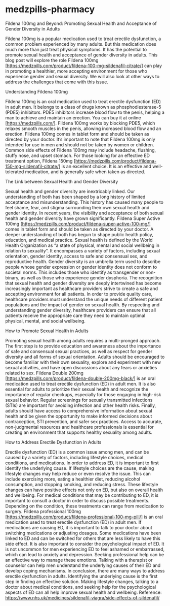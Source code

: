 # medzpills-pharmacy
Fildena 100mg and Beyond: Promoting Sexual Health and Acceptance of Gender Diversity in Adults

Fildena 100mg is a popular medication used to treat erectile dysfunction, a common problem experienced by many adults. But this medication does much more than just treat physical symptoms. It has the potential to promote sexual health and acceptance of gender diversity in adults. This blog post will explore the role Fildena 100mg [https://medzpills.com/product/fildena-100-mg-sildenafil-citrate/] can play in promoting a healthier, more accepting environment for those who experience gender and sexual diversity. We will also look at other ways to address the challenges that come with this issue.

Understanding Fildena 100mg

Fildena 100mg is an oral medication used to treat erectile dysfunction (ED) in adult men. It belongs to a class of drugs known as phosphodiesterase-5 (PDE5) inhibitors. PDE5 inhibitors increase blood flow to the penis, helping a man to achieve and maintain an erection. You can buy it at online [https://medzpills.com/]. Fildena 100mg works by blocking PDE5, which relaxes smooth muscles in the penis, allowing increased blood flow and an erection.
Fildena 100mg comes in tablet form and should be taken as directed by your doctor. It’s important to note that Fildena 100mg is only intended for use in men and should not be taken by women or children. Common side effects of Fildena 100mg may include headache, flushing, stuffy nose, and upset stomach.
For those looking for an effective ED treatment option, Fildena 150mg [https://medzpills.com/product/fildena-150-mg-sildenafil-citrate/] is an excellent choice. It is an effective and well-tolerated medication, and is generally safe when taken as directed.

The Link between Sexual Health and Gender Diversity

Sexual health and gender diversity are inextricably linked. Our understanding of both has been shaped by a long history of limited acceptance and misunderstanding. This history has caused many people to feel shame, fear, and stigma surrounding their own sexual health and gender identity. 
In recent years, the visibility and acceptance of both sexual health and gender diversity have grown significantly. Fildena Super Active 100mg [https://medzpills.com/product/fildena-super-active-100-mg/] comes in tablet form and should be taken as directed by your doctor. A deeper understanding of both has begun to shape public health policy, education, and medical practice.
Sexual health is defined by the World Health Organization as “a state of physical, mental and social wellbeing in relation to sexuality”. It encompasses a variety of factors, including sexual orientation, gender identity, access to safe and consensual sex, and reproductive health. 
Gender diversity is an umbrella term used to describe people whose gender expression or gender identity does not conform to societal norms. This includes those who identify as transgender or non-binary, as well as those who experience gender dysphoria. 
The recognition that sexual health and gender diversity are deeply intertwined has become increasingly important as healthcare providers strive to create a safe and accepting environment for all patients. In order to provide quality care, healthcare providers must understand the unique needs of different patient populations and the impact of gender on sexual health. 
By respecting and understanding gender diversity, healthcare providers can ensure that all patients receive the appropriate care they need to maintain optimal physical, mental, and social wellbeing.

How to Promote Sexual Health in Adults

Promoting sexual health among adults requires a multi-pronged approach. The first step is to provide education and awareness about the importance of safe and consensual sexual practices, as well as respect for gender diversity and all forms of sexual orientation.
Adults should be encouraged to become familiar with their own sexuality, explore and experiment with new sexual activities, and have open discussions about any fears or anxieties related to sex. Fildena Double 200mg [https://medzpills.com/product/fildena-double-200mg-black/] is an oral medication used to treat erectile dysfunction (ED) in adult men.
It is also essential for adults to prioritize their sexual health and recognize the importance of regular checkups, especially for those engaging in high-risk sexual behavior. Regular screenings for sexually transmitted infections (STIs) are important for avoiding infection and other health risks. 
Finally, adults should have access to comprehensive information about sexual health and be given the opportunity to make informed decisions about contraception, STI prevention, and safer sex practices. Access to accurate, non-judgmental resources and healthcare professionals is essential for creating an environment that supports healthy sexuality among adults.

How to Address Erectile Dysfunction in Adults

Erectile dysfunction (ED) is a common issue among men, and can be caused by a variety of factors, including lifestyle choices, medical conditions, and medications. In order to address ED, it is important to first identify the underlying cause. 
If lifestyle choices are the cause, making lifestyle changes may help reduce or even resolve the issue. This can include exercising more, eating a healthier diet, reducing alcohol consumption, and stopping smoking, and reducing stress. These lifestyle changes can have positive effects not only on ED, but also on overall health and wellbeing.
For medical conditions that may be contributing to ED, it is important to consult a doctor in order to discuss possible treatments. Depending on the condition, these treatments can range from medication to surgery. Fildena professional 100mg [https://medzpills.com/product/fildena-professional-100-mg-pill/] is an oral medication used to treat erectile dysfunction (ED) in adult men.
If medications are causing ED, it is important to talk to your doctor about switching medications or adjusting dosages. Some medications have been linked to ED and can be switched for others that are less likely to have this side effect.
It is also important to consider the psychological impact of ED. It is not uncommon for men experiencing ED to feel ashamed or embarrassed, which can lead to anxiety and depression. Seeking professional help can be an effective way to manage these emotions. Talking with a therapist or counselor can help men understand the underlying causes of their ED and develop coping mechanisms.
In conclusion, there are many ways to address erectile dysfunction in adults. Identifying the underlying cause is the first step in finding an effective solution. Making lifestyle changes, talking to a doctor about medical conditions, and seeking help for the psychological aspects of ED can all help improve sexual health and wellbeing.
Reference: https://www.nhs.uk/medicines/sildenafil-viagra/side-effects-of-sildenafil/ 
